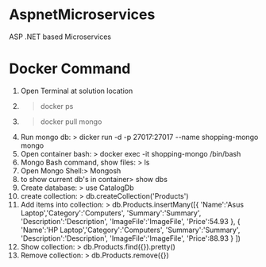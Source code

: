 # AspnetMicroservices
ASP .NET based Microservices


# Docker Command
1. Open Terminal at solution location
2. > docker ps
3. > docker pull mongo  
4. Run mongo db: > dicker run -d -p 27017:27017 --name shopping-mongo mongo
5. Open container bash: > docker exec -it shopping-mongo /bin/bash
6. Mongo Bash command, show files: > ls
7. Open Mongo Shell:> Mongosh
8. to show current db's in container> show dbs
9. Create database: > use CatalogDb
10. create collection: > db.createCollection('Products')
11. Add items into collection: > db.Products.insertMany([{ 'Name':'Asus Laptop','Category':'Computers', 'Summary':'Summary', 'Description':'Description', 'ImageFile':'ImageFile', 'Price':54.93 }, { 'Name':'HP Laptop','Category':'Computers', 'Summary':'Summary', 'Description':'Description', 'ImageFile':'ImageFile', 'Price':88.93 } ])
12. Show collection: > db.Products.find({}).pretty()
13. Remove collection: > db.Products.remove({})